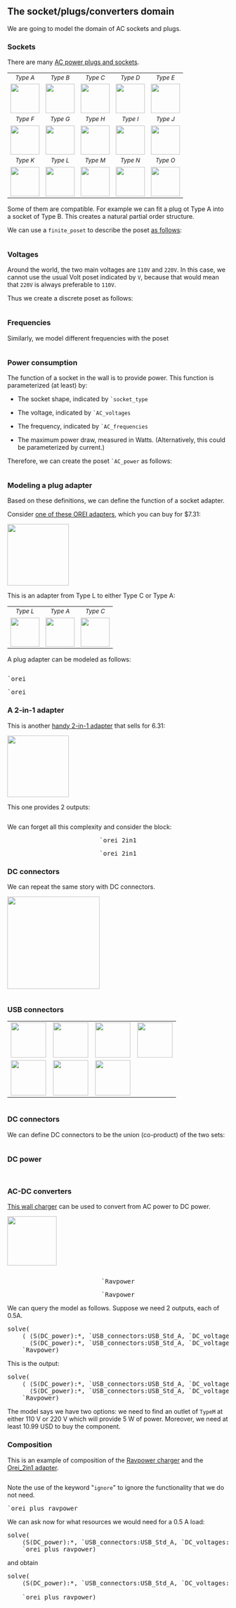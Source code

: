 ## The socket/plugs/converters domain

We are going to model the domain of AC sockets and plugs.


### Sockets

There are many [AC power plugs and sockets][wiki].

[wiki]: https://en.wikipedia.org/wiki/AC_power_plugs_and_sockets

<style type='text/css'>
    table.sockets td { 
        font-style: italic; 
        text-align:center; 
        font-size: smaller;
    }
    table.sockets img {
        width: 5em; 
        margin-top: 0.5em;
    }
</style>

<table class='sockets'>
<tr>
    <td>Type A<br/><img src='typeA.jpg'/></td>
    <td>Type B<br/><img src='typeB.jpg'/></td>
    <td>Type C<br/><img src='typeC.jpg'/></td>
    <td>Type D<br/><img src='typeD.jpg'/></td>
    <td>Type E<br/><img src='typeE.jpg'/></td>
</tr>
<tr>
    <td>Type F<br/><img src='typeF.jpg'/></td>
    <td>Type G<br/><img src='typeG.jpg'/></td>
    <td>Type H<br/><img src='typeH.jpg'/></td>
    <td>Type I<br/><img src='typeI.jpg'/></td>
    <td>Type J<br/><img src='typeJ.jpg'/></td>
</tr>
<tr>
    <td>Type K<br/><img src='typeK.jpg'/></td>
    <td>Type L<br/><img src='typeL.jpg'/></td>
    <td>Type M<br/><img src='typeM.jpg'/></td>
    <td>Type N<br/><img src='typeN.jpg'/></td>
    <td>Type O<br/><img src='typeO.jpg'/></td>
</tr>
</table>

Some of them are compatible. For example we can fit
a plug ot Type A into a socket of Type B. This
creates a natural partial order structure.

We can use a ``finite_poset`` to describe the poset [as follows](#socket_type):

<pre class='mcdp_poset' id='socket_type' label='socket_type.mcdp_poset'></pre>


### Voltages 

Around the world, the two main voltages are <code class='mcdp_value'>110V</code> and <code class='mcdp_value'>220V</code>.
In this case, we cannot use the usual Volt poset indicated
by <code class='mcdp_poset'>V</code>, because that would mean
that <code class='mcdp_value'>220V</code> is always 
preferable to <code class='mcdp_value'>110V</code>.

Thus we create a discrete poset as follows:

<pre class='mcdp_poset' id='AC_voltages' label='AC_voltages.mcdp_poset'></pre>

### Frequencies

Similarly, we model different frequencies with the poset


<pre class='mcdp_poset' id='AC_frequencies' label='AC_frequencies.mcdp_poset'></pre>


### Power consumption

The function of a socket in the wall is 
to provide power. This function is parameterized (at least) by:

* The socket shape, indicated by <code class='mcdp_poset'>`socket_type</code>

* The voltage, indicated by <code class='mcdp_poset'>`AC_voltages</code>

* The frequency, indicated by <code class='mcdp_poset'>`AC_frequencies</code>

* The maximum power draw, measured in Watts. (Alternatively, this 
could be parameterized by current.)

Therefore, we can create the poset <code class='mcdp_poset'>`AC_power</code> as follows:

<pre class='mcdp_poset' id='AC_power' label='AC_power.mcdp_poset'></pre>

### Modeling a plug adapter


Based on these definitions, we can define the function of 
a socket adapter.

Consider [one of these OREI adapters][orei], which you can buy for $7.31:

<img src='OREI.png' style='width: 10em'/>

[orei]: https://www.amazon.com/OREI-Grounded-Universal-Adapter-Uruguay/dp/B004SY9OVA/

This is an adapter from Type L to either Type C or Type A:

<table class='sockets'>
<tr>
    <td>Type L<br/><img src='typeL.jpg'/></td>
    <td>Type A<br/><img src='typeA.jpg'/></td>
    <td>Type C<br/><img src='typeC.jpg'/></td>
</tr>
</table>

A plug adapter can be modeled as follows:

<pre class='mcdp' id='orei' label='orei.mcdp'></pre>

<pre class='ndp_graph_templatized'>`orei</pre>
<pre class='ndp_graph_enclosed'>`orei</pre>


### A 2-in-1 adapter


This is another [handy 2-in-1 adapter][another] that 
sells for 6.31:

<img src='orei_2in1.png' style='width: 10em'/>

[another]: https://www.amazon.com/OREI-Grounded-Universal-Adapter-Africa/dp/B005JK61MW/

This one provides 2 outputs:

<pre class='mcdp' id='orei_2in1' label='orei_2in1.mcdp'></pre>

We can forget all this complexity and consider the block:

<div style='text-align: center'>
    <pre class='ndp_graph_templatized'>`orei_2in1</pre>
    <pre class='ndp_graph_enclosed'>`orei_2in1</pre>
</div>


### DC connectors

We can repeat the same story with DC connectors.

<img src='DC_connectors.jpg' 
    style='width: 15em;'/>

<pre class='mcdp_poset' id='barrel_connectors'
    label='barrel_connectors.mcdp_poset'></pre>


### USB connectors
    
<style type='text/css'>
    table#usb img {width: 5em;}
</style>
<table id='usb'>
    <tr>
        <td><img src='USB_Micro_A.png'/></td>
        <td><img src='USB_Micro_B.png'/></td>
        <td><img src='USB_Mini_A.png'/></td>
        <td><img src='USB_Mini_B.png'/></td>
    </tr>
    <tr>
        <td><img src='USB_Std_A.png'/></td>
        <td><img src='USB_Std_B.png'/></td>
        <td><img src='USB_Type_C.png'/></td>
    </tr>
</table>

<pre class='mcdp_poset' id='USB_connectors' label='USB_connectors.mcdp_poset'></pre>

### DC connectors

We can define DC connectors to be the union (co-product)
of the two sets:

<pre class='mcdp_poset' id='DC_connectors' 
     label='DC_connectors.mcdp_poset'></pre>


### DC power

<pre class='mcdp_poset' id='DC_voltages' 
     label='DC_voltages.mcdp_poset'></pre>

<pre class='mcdp_poset' id='DC_power'
     label='DC_power.mcdp_poset'></pre>



### AC-DC converters

[This wall charger][converter] can be used to convert
from AC power to DC power.

<img src='ravpower.png' style='height: 8em'/>
    
[converter]: https://www.amazon.com/RAVPower-Charger-Technology-Foldable-indicator/dp/B00OQ1I2C2/

<pre class='mcdp' id='Ravpower' label='Ravpower.mcdp'></pre>

<div style='text-align: center'>
    <pre class='ndp_graph_templatized'>`Ravpower</pre>
    <pre class='ndp_graph_enclosed'>`Ravpower</pre>
</div>

We can query the model as follows. Suppose we need 2 outputs, each of 0.5A.

<pre class='mcdp_value'>solve(
    ⟨ ⟨S(DC_power):*, `USB_connectors:USB_Std_A, `DC_voltages: v5, 0.5 A⟩,
      ⟨S(DC_power):*, `USB_connectors:USB_Std_A, `DC_voltages: v5, 0.5 A⟩ ⟩, 
    `Ravpower)</pre>
</pre>

This is the output:

<pre class='print_value'>solve(
    ⟨ ⟨S(DC_power):*, `USB_connectors:USB_Std_A, `DC_voltages: v5, 0.5 A⟩,
      ⟨S(DC_power):*, `USB_connectors:USB_Std_A, `DC_voltages: v5, 0.5 A⟩ ⟩, 
    `Ravpower)</pre>

The model says we have two options: we need to find an outlet of ``TypeM``
at either 110 V or 220 V which will provide 5 W of power. Moreover, we need 
at least 10.99 USD to buy the component.


### Composition

This is an example of composition of the <a href="#Ravpower">Ravpower charger</a>
and the <a href="#Orei_2in1">Orei_2in1 adapter</a>. 

<pre class='mcdp' id='orei_plus_ravpower' label='orei_plus_ravpower.mcdp'></pre>

Note the use of the keyword "<code class='keyword'>ignore</code>" to ignore the 
functionality that we do not need.

<pre class='ndp_graph_enclosed'>`orei_plus_ravpower</pre>

We can ask now for what resources we would need for a 0.5 A load:

<pre class='mcdp_value'>solve(
    ⟨S(DC_power):*, `USB_connectors:USB_Std_A, `DC_voltages: v5, 0.5 A⟩,
    `orei_plus_ravpower)</pre>

and obtain

<pre class='print_value'>solve(
    ⟨S(DC_power):*, `USB_connectors:USB_Std_A, `DC_voltages: v5, 0.5 A⟩,

    `orei_plus_ravpower)</pre>


